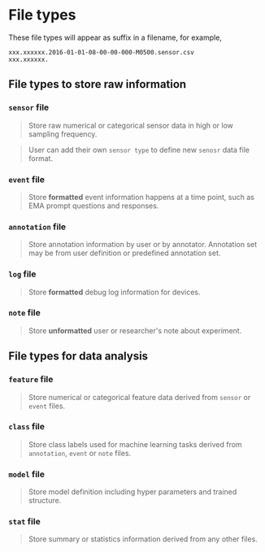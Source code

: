 # File types

These file types will appear as suffix in a filename, for example,

    xxx.xxxxxx.2016-01-01-08-00-00-000-M0500.sensor.csv
    xxx.xxxxxx.

## File types to store raw information

### `sensor` file

> Store raw numerical or categorical sensor data in high or low sampling frequency.

> User can add their own `sensor type` to define new `senosr` data file format.

### `event` file

> Store **formatted** event information happens at a time point, such as EMA prompt questions and responses.

### `annotation` file

> Store annotation information by user or by annotator. Annotation set may be from user definition or predefined annotation set.

### `log` file

> Store **formatted** debug log information for devices.

### `note` file

> Store **unformatted** user or researcher's note about experiment.

## File types for data analysis

### `feature` file

> Store numerical or categorical feature data derived from `sensor` or `event` files.

### `class` file

> Store class labels used for machine learning tasks derived from `annotation`, `event` or `note` files.

### `model` file

> Store model definition including hyper parameters and trained structure.

### `stat` file

> Store summary or statistics information derived from any other files.